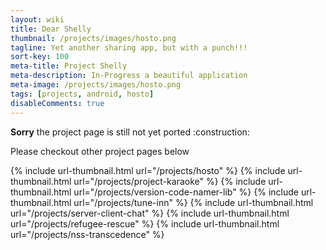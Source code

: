```yaml
---
layout: wiki
title: Dear Shelly
thumbnail: /projects/images/hosto.png
tagline: Yet another sharing app, but with a punch!!!
sort-key: 100
meta-title: Project Shelly
meta-description: In-Progress a beautiful application
meta-image: /projects/images/hosto.png
tags: [projects, android, hosto]
disableComments: true
---
```


<div markdown="span" class="alert alert-danger" role="alert"><i class="fa fa-info-circle"></i> <b>Sorry</b> the project page is still not yet ported :construction:</div>

Please checkout other project pages below

{% include url-thumbnail.html url="/projects/hosto" %}
{% include url-thumbnail.html url="/projects/project-karaoke" %}
{% include url-thumbnail.html url="/projects/version-code-namer-lib" %}
{% include url-thumbnail.html url="/projects/tune-inn" %}
{% include url-thumbnail.html url="/projects/server-client-chat" %}
{% include url-thumbnail.html url="/projects/refugee-rescue" %}
{% include url-thumbnail.html url="/projects/nss-transcedence" %}
